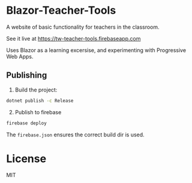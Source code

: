 # Blazor-Teacher-Tools

A website of basic functionality for teachers in the classroom.

See it live at <https://tw-teacher-tools.firebaseapp.com>

Uses Blazor as a learning excersise, and experimenting with Progressive Web Apps.

## Publishing

1. Build the project:
```bash
dotnet publish -c Release
```

2. Publish to firebase
```bash
firebase deploy
```

The `firebase.json` ensures the correct build dir is used.

# License
MIT